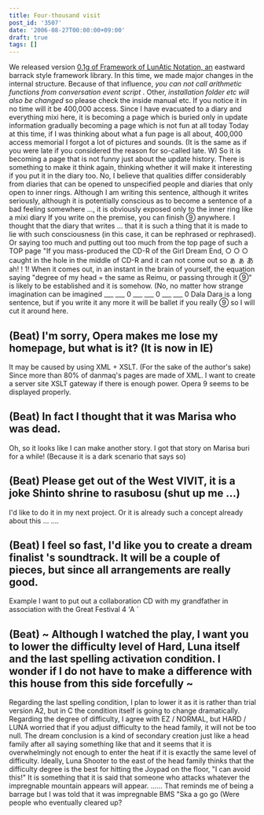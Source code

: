 ```yaml
---
title: Four-thousand visit
post_id: '3507'
date: '2006-08-27T00:00:00+09:00'
draft: true
tags: []
---
```


We released version [0.1g of Framework of LunAtic Notation, an](/tag/flan) eastward barrack style framework library. In this time, we made major changes in the internal structure. Because of that influence, _you can not call arithmetic functions from conversation event script_ . Other, _installation folder etc will also be changed_ so please check the inside manual etc. If you notice it in no time will it be 400,000 access. Since I have evacuated to a diary and everything mixi here, it is becoming a page which is buried only in update information gradually becoming a page which is not fun at all today Today at this time, if I was thinking about what a fun page is all about, 400,000 access memorial I forgot a lot of pictures and sounds. (It is the same as if you were late if you considered the reason for so-called late. W) So it is becoming a page that is not funny just about the update history. There is something to make it think again, thinking whether it will make it interesting if you put it in the diary too. No, I believe that qualities differ considerably from diaries that can be opened to unspecified people and diaries that only open to inner rings. Although I am writing this sentence, although it writes seriously, although it is potentially conscious as to become a sentence of a bad feeling somewhere ..., it is obviously exposed only to the inner ring like a mixi diary If you write on the premise, you can finish ⑨ anywhere. I thought that the diary that writes ... that it is such a thing that it is made to lie with such consciousness (in this case, it can be rephrased or rephrased). Or saying too much and putting out too much from the top page of such a TOP page "If you mass-produced the CD-R of the Girl Dream End, ○ ○ ○ caught in the hole in the middle of CD-R and it can not come out so ぁ ぁ あ ah! ! 1! When it comes out, in an instant in the brain of yourself, the equation saying "degree of my head = the same as Reimu, or passing through it ⑨" is likely to be established and it is somehow. (No, no matter how strange imagination can be imagined ___ ___ 0 ___ ___ 0 ___ ___ 0 Dala Dara is a long sentence, but if you write it any more it will be ballet if you really ⑨ so I will cut it around here.

## (Beat) I'm sorry, Opera makes me lose my homepage, but what is it? (It is now in IE)

It may be caused by using XML + XSLT. (For the sake of the author's sake) Since more than 80% of danmaq's pages are made of XML. I want to create a server site XSLT gateway if there is enough power. Opera 9 seems to be displayed properly.

## (Beat) In fact I thought that it was Marisa who was dead.

Oh, so it looks like I can make another story. I got that story on Marisa buri for a while! (Because it is a dark scenario that says so)

## (Beat) Please get out of the West VIVIT, it is a joke Shinto shrine to rasubosu (shut up me ...)

I'd like to do it in my next project. Or it is already such a concept already about this ... ....

## (Beat) I feel so fast, I'd like you to create a dream finalist 's soundtrack. It will be a couple of pieces, but since all arrangements are really good.

Example I want to put out a collaboration CD with my grandfather in association with the Great Festival 4 'A `

## (Beat) ~ Although I watched the play, I want you to lower the difficulty level of Hard, Luna itself and the last spelling activation condition. I wonder if I do not have to make a difference with this house from this side forcefully ~

Regarding the last spelling condition, I plan to lower it as it is rather than trial version A2, but in C the condition itself is going to change dramatically. Regarding the degree of difficulty, I agree with EZ / NORMAL, but HARD / LUNA worried that if you adjust difficulty to the head family, it will not be too null. The dream conclusion is a kind of secondary creation just like a head family after all saying something like that and it seems that it is overwhelmingly not enough to enter the heat if it is exactly the same level of difficulty. Ideally, Luna Shooter to the east of the head family thinks that the difficulty degree is the best for hitting the Joypad on the floor, "I can avoid this!" It is something that it is said that someone who attacks whatever the impregnable mountain appears will appear. ...... That reminds me of being a barrage but I was told that it was impregnable BMS "Ska a go go (Were people who eventually cleared up?
